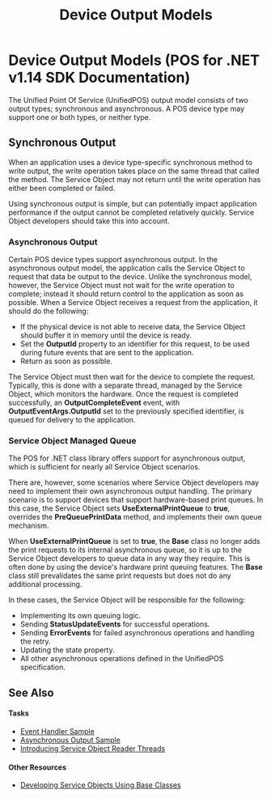 ﻿---
title: Device Output Models
description: Device Output Models (POS for .NET v1.14 SDK Documentation)
ms.date: 03/03/2014
ms.update-cycle: 1825-days
ms.topic: how-to
ms.custom: "pos-restored-from-archive,UpdateFrequency5"
---

# Device Output Models (POS for .NET v1.14 SDK Documentation)

The Unified Point Of Service (UnifiedPOS) output model consists of two output types; synchronous and asynchronous. A POS device type may support one or both types, or neither type.

## Synchronous Output

When an application uses a device type-specific synchronous method to write output, the write operation takes place on the same thread that called the method. The Service Object may not return until the write operation has either been completed or failed.

Using synchronous output is simple, but can potentially impact application performance if the output cannot be completed relatively quickly. Service Object developers should take this into account.

### Asynchronous Output

Certain POS device types support asynchronous output. In the asynchronous output model, the application calls the Service Object to request that data be output to the device. Unlike the synchronous model, however, the Service Object must not wait for the write operation to complete; instead it should return control to the application as soon as possible. When a Service Object receives a request from the application, it should do the following:

- If the physical device is not able to receive data, the Service Object should buffer it in memory until the device is ready.
- Set the **OutputId** property to an identifier for this request, to be used during future events that are sent to the application.
- Return as soon as possible.

The Service Object must then wait for the device to complete the request. Typically, this is done with a separate thread, managed by the Service Object, which monitors the hardware. Once the request is completed successfully, an **OutputCompleteEvent** event, with **OutputEventArgs.OutputId** set to the previously specified identifier, is queued for delivery to the application.

### Service Object Managed Queue

The POS for .NET class library offers support for asynchronous output, which is sufficient for nearly all Service Object scenarios.

There are, however, some scenarios where Service Object developers may need to implement their own asynchronous output handling. The primary scenario is to support devices that support hardware-based print queues. In this case, the Service Object sets **UseExternalPrintQueue** to **true**, overrides the **PreQueuePrintData** method, and implements their own queue mechanism.

When **UseExternalPrintQueue** is set to **true**, the **Base** class no longer adds the print requests to its internal asynchronous queue, so it is up to the Service Object developers to queue data in any way they require. This is often done by using the device's hardware print queuing features. The **Base** class still prevalidates the same print requests but does not do any additional processing.

In these cases, the Service Object will be responsible for the following:

- Implementing its own queuing logic.
- Sending **StatusUpdateEvents** for successful operations.
- Sending **ErrorEvents** for failed asynchronous operations and handling the retry.
- Updating the state property.
- All other asynchronous operations defined in the UnifiedPOS specification.

## See Also

#### Tasks

- [Event Handler Sample](event-handler-sample.md)
- [Asynchronous Output Sample](asynchronous-output-sample.md)
- [Introducing Service Object Reader Threads](introducing-service-object-reader-threads.md)

#### Other Resources

- [Developing Service Objects Using Base Classes](developing-service-objects-using-base-classes.md)

